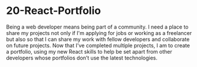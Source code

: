# 20-React-Portfolio
Being a web developer means being part of a community. I need a place to share my projects not only if I'm applying for jobs or working as a freelancer but also so that I can share my work with fellow developers and collaborate on future projects.  Now that I've completed multiple projects, I am to create a portfolio, using my new React skills to help be set apart from other developers whose portfolios don’t use the latest technologies.
